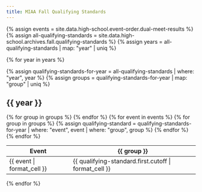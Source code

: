 ```yaml
---
title: MIAA Fall Qualifying Standards
---
```


{% assign events = site.data.high-school.event-order.dual-meet-results %}
{% assign all-qualifying-standards = site.data.high-school.archives.fall.qualifying-standards %}
{% assign years = all-qualifying-standards | map: "year" | uniq %}

{% for year in years %}

{% assign qualifying-standards-for-year = all-qualifying-standards | where: "year", year %}
{% assign groups = qualifying-standards-for-year | map: "group" | uniq %}

## {{ year }}

<table>
  <thead>
    <tr>
      <th>Event</th>
      {% for group in groups %}
        <th>{{ group }}</th>
      {% endfor %}
    </tr>
  </thead>
  <tbody>
    {% for event in events %}
      <tr>
        <td>{{ event | format_cell }}</td>
        {% for group in groups %}
          {% assign qualifying-standard = qualifying-standards-for-year | where: "event", event | where: "group", group %}
          <td>{{ qualifying-standard.first.cutoff | format_cell }}</td>
        {% endfor %}
      </tr>
    {% endfor %}
  </tbody>
</table>

{% endfor %}
